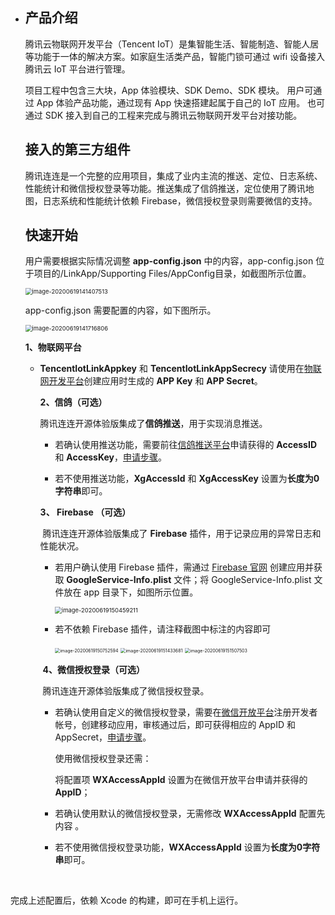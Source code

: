 * ## 产品介绍

  腾讯云物联网开发平台（Tencent IoT）是集智能生活、智能制造、智能人居等功能于一体的解决方案。如家庭生活类产品，智能门锁可通过 wifi 设备接入腾讯云 IoT 平台进行管理。

  项目工程中包含三大块，App 体验模块、SDK Demo、SDK 模块。 用户可通过 App 体验产品功能，通过现有 App 快速搭建起属于自己的 IoT 应用。 也可通过 SDK 接入到自己的工程来完成与腾讯云物联网开发平台对接功能。

  

  ## 接入的第三方组件

  腾讯连连是一个完整的应用项目，集成了业内主流的推送、定位、日志系统、性能统计和微信授权登录等功能。推送集成了信鸽推送，定位使用了腾讯地图，日志系统和性能统计依赖 Firebase，微信授权登录则需要微信的支持。

  

  ## 快速开始

  用户需要根据实际情况调整 **app-config.json** 中的内容，app-config.json 位于项目的/LinkApp/Supporting Files/AppConfig目录，如截图所示位置。

  <img src="/Users/eagleychen/Documents/readme/readme/IMG/image-20200619141407513.png" alt="image-20200619141407513" style="zoom: 67%;" />

  app-config.json 需要配置的内容，如下图所示。

  <img src="/Users/eagleychen/Documents/readme/readme/IMG/image-20200622192726634.png" alt="image-20200619141716806" style="zoom:67%;" />

    **1、物联网平台**

  * **TencentIotLinkAppkey** 和 **TencentIotLinkAppSecrecy** 请使用在[物联网开发平台](https://cloud.tencent.com/product/iotexplorer)创建应用时生成的 **APP Key** 和 **APP Secret**。


    **2、信鸽（可选）**
    
    ​	腾讯连连开源体验版集成了**信鸽推送**，用于实现消息推送。
    
    * 若确认使用推送功能，需要前往[信鸽推送平台](https://cloud.tencent.com/product/tpns?fromSource=gwzcw.2454256.2454256.2454256&utm_medium=cpc&utm_id=gwzcw.2454256.2454256.2454256)申请获得的 **AccessID** 和 **AccessKey**，[申请步骤](https://cloud.tencent.com/product/tpns/getting-started)。
    
    * 若不使用推送功能，**XgAccessId** 和 **XgAccessKey**  设置为**长度为0字符串**即可。
    
    **3、 Firebase （可选）**
    
    ​	腾讯连连开源体验版集成了 **Firebase** 插件，用于记录应用的异常日志和性能状况。
    
    * 若用户确认使用 Firebase 插件，需通过 [Firebase 官网](https://firebase.google.cn/?hl=zh-cn) 创建应用并获取 **GoogleService-Info.plist** 文件；将 GoogleService-Info.plist 文件放在 app 目录下，如图所示位置。
    
      <img src="/Users/eagleychen/Documents/readme/readme/IMG/image-20200619150459211.png" alt="image-20200619150459211" style="zoom:67%;" />
    
    * 若不依赖 Firebase 插件，请注释截图中标注的内容即可
    
      <img src="/Users/eagleychen/Documents/readme/readme/IMG/image-20200619150752594.png" alt="image-20200619150752594" style="zoom: 50%;" />
    
      <img src="/Users/eagleychen/Documents/readme/readme/IMG/image-20200619151433681.png" alt="image-20200619151433681" style="zoom: 50%;" />
    
      <img src="/Users/eagleychen/Documents/readme/readme/IMG/image-20200619151507503.png" alt="image-20200619151507503" style="zoom: 50%;" />
    
    ​    **4、微信授权登录（可选）**
    
    ​    腾讯连连开源体验版集成了微信授权登录。
    
    * 若确认使用自定义的微信授权登录，需要在[微信开放平台](https://open.weixin.qq.com/)注册开发者帐号，创建移动应用，审核通过后，即可获得相应的 AppID 和 AppSecret，[申请步骤](https://developers.weixin.qq.com/doc/oplatform/Mobile_App/WeChat_Login/Development_Guide.html)。
    
      使用微信授权登录还需：
    
      将配置项 **WXAccessAppId** 设置为在微信开放平台申请并获得的 **AppID**；
    
    * 若确认使用默认的微信授权登录，无需修改 **WXAccessAppId** 配置先内容 。
    
    * 若不使用微信授权登录功能，**WXAccessAppId** 设置为**长度为0字符串**即可。


​    

  完成上述配置后，依赖 Xcode 的构建，即可在手机上运行。
